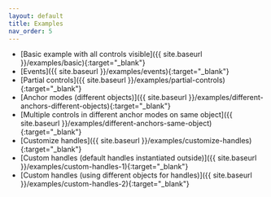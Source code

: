 ```yaml
---
layout: default
title: Examples
nav_order: 5
---
```


- [Basic example with all controls visible]({{ site.baseurl }}/examples/basic){:target="_blank"}
- [Events]({{ site.baseurl }}/examples/events){:target="_blank"}
- [Partial controls]({{ site.baseurl }}/examples/partial-controls){:target="_blank"}
- [Anchor modes (different objects)]({{ site.baseurl }}/examples/different-anchors-different-objects){:target="_blank"}
- [Multiple controls in different anchor modes on same object]({{ site.baseurl }}/examples/different-anchors-same-object){:target="_blank"}
- [Customize handles]({{ site.baseurl }}/examples/customize-handles){:target="_blank"}
- [Custom handles (default handles instantiated outside)]({{ site.baseurl }}/examples/custom-handles-1){:target="_blank"}
- [Custom handles (using different objects for handles)]({{ site.baseurl }}/examples/custom-handles-2){:target="_blank"}
